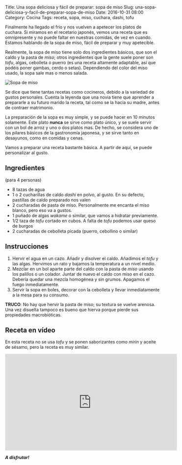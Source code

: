 Title: Una sopa deliciosa y fácil de preparar: sopa de miso
Slug: una-sopa-deliciosa-y-facil-de-preparar-sopa-de-miso
Date: 2016-10-31 08:00
Category: Cocina
Tags: receta, sopa, miso, cuchara, dashi, tofu



Finalmente ha llegado el frío y nos vuelven a apetecer los platos de cuchara. Si miramos en el recetario japonés, vemos una receta que es omnipresente y no puede faltar en nuestras comidas, de vez en cuando. Estamos hablando de la sopa de miso, fácil de preparar y muy apetecible.

Realmente, la sopa de miso tiene solo dos ingredientes básicos, que son el caldo y la pasta de *miso*; otros ingredientes que la gente suele poner son *tofu*, algas, cebolleta o puerro (es una receta altamente adaptable, así que podéis poner gambas, cerdo o setas). Dependiendo del color del miso usado, la sopa sale mas o menos salada.

![Sopa de miso]({static}/images/miso-shiru.jpg)

Se dice que tiene tantas recetas como cocineros, debido a la variedad de gustos personales. Cuenta la leyenda que una novia tiene que aprender a prepararle a su futuro marido la receta, tal como se la hacía su madre, antes de contraer matrimonio.

La preparación de la sopa es muy simple, y se puede hacer en 10 minutos solamente. Este plato **nunca** se sirve como plato único, y se suele servir con un bol de arroz y uno o dos platos mas. De hecho, se considera uno de los pilares básicos de la gastronomía japonesa, y se sirve tanto en desayunos, como en comidas y cenas.

Vamos a preparar una receta bastante básica. A partir de aquí, se puede personalizar al gusto.

## Ingredientes

(para 4 personas)

* 8 tazas de agua
* 1 o 2 cucharillas de caldo *dashi* en polvo, al gusto. En su defecto, pastillas de caldo preparado nos valen
* 2 cucharadas de pasta de miso. Personalmente me encanta el miso blanco, pero eso va a gustos.
* 1 puñado de algas *wakame* o similar, que vamos a hidratar previamente.
* 1/2 taza de *tofu* cortado en cubos. A falta de *tofu* podemos usar queso de burgos
* 2 cucharadas de cebolleta picada (puerro, cebollino o similar)

## Instrucciones

1. Hervir el agua en un cazo. Añadir y disolver el caldo. Añadimos el *tofu* y las algas. Hervimos un rato y bajamos la temperatura a un nivel medio.
2. Mezclar en un bol aparte parte del caldo con la pasta de *miso* usando los palillos o un colador. Juntar de nuevo el caldo con miso en el cazo. Debería quedar una mezcla homogénea y sin grumos. Apagamos el fuego inmediatamente.
4. Servir la sopa en boles, decorar con la cebolleta y llevar inmediatamente a la mesa para su consumo.

**TRUCO**: No hay que hervir la pasta de miso; su textura se vuelve arenosa. Una vez disuelta tampoco es bueno que hierva porque pierde sus propiedades macrobióticas.

## Receta en vídeo

En esta receta no se usa *tofu* y se ponen saborizantes como *mirin* y aceite de sésamo, pero la receta es muy similar.

<iframe width="560" height="315" src="https://www.youtube.com/embed/n2qc6uh0ozc" frameborder="0" allowfullscreen></iframe>

***A disfrutar!***
